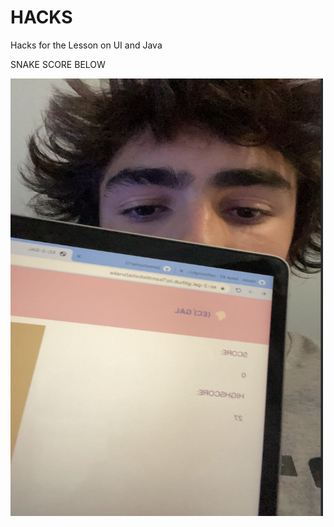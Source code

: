 <!--Start of Website Content-->
<div class="index-header">
    <h1>HACKS</h1>
    <p>Hacks for the Lesson on UI and Java
    <p>SNAKE SCORE BELOW</p>
    <img src="images/score.png" alt="snake score" width="500" height="700">
    <html> 



